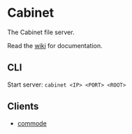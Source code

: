 Cabinet
=======

The Cabinet file server.

Read the [wiki](https://github.com/MHmorgan/cabinet/wiki) for documentation.

CLI
---

Start server: `cabinet <IP> <PORT> <ROOT>`


Clients
-------

* [commode](https://github.com/MHmorgan/commode)

